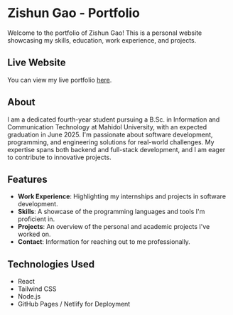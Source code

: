# Zishun Gao - Portfolio

Welcome to the portfolio of Zishun Gao! This is a personal website showcasing my skills, education, work experience, and projects.

## Live Website

You can view my live portfolio [here](https://jade-dango-98e6cc.netlify.app/).

## About

I am a dedicated fourth-year student pursuing a B.Sc. in Information and Communication Technology at Mahidol University, with an expected graduation in June 2025. I'm passionate about software development, programming, and engineering solutions for real-world challenges. My expertise spans both backend and full-stack development, and I am eager to contribute to innovative projects.

## Features

- **Work Experience**: Highlighting my internships and projects in software development.
- **Skills**: A showcase of the programming languages and tools I'm proficient in.
- **Projects**: An overview of the personal and academic projects I've worked on.
- **Contact**: Information for reaching out to me professionally.

## Technologies Used

- React
- Tailwind CSS
- Node.js
- GitHub Pages / Netlify for Deployment
